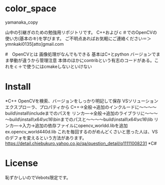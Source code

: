 # color_space
yamanaka_copy

山中の引継ぎのための勉強用リポジトリです。
C++およびｃ＃でのOpenCVの使い方(基本のキ)を学びます。
ご不明点あればお気軽にご連絡ください＝＞ymnkaki0135[atto]gmail.com
 
#　OpenCVとは
画像処理がなんでもできる
基本はC+とpython
バージョンでまま挙動が違うから管理注意
本体のほかにcontribという有志のコードがある。これをｃ＋で使うにはcmakeしないといけない
 
# Install
*C++
OpenCVを検索、バージョンをしっかり明記して保存
VSソリューションエクスプローラ、プロパティから
C++->全般->追加のインクルードに～～～～build\install\includeまでのパスを
リンカ―->全般->追加のライブラリに～～～～build\install\x64\vc16\binまでのパスと～～～～build\install\x64\vc16\lib
リンカ―->入力->追加の依存ファイルにopencv_world<version>d.libを追加 ex.opencv_world440d.lib
 これを毎回するのがめんどくさいと思った人は、VSのデフォを変えるという方法があります。https://detail.chiebukuro.yahoo.co.jp/qa/question_detail/q11111008231
*C#

 
# License
恥ずかしいのでVebots限定です。

